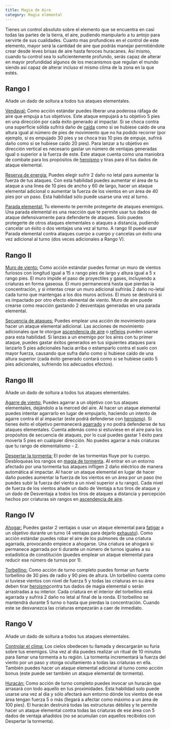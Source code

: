 ```yaml
---
title: Magia de Aire
category: Magia elemental
---
```

Tienes un control absoluto sobre el elemento que se encuentra en casi todas las partes de la tierra, el aire, pudiendo manipularlo a tu antojo para servirte de sus cualidades. Cuanto mas profundices en el control de este elemento, mayor será la cantidad de aire que podrás manejar permitiéndote crear desde leves brisas de aire hasta feroces huracanes. Así mismo, cuando tu control sea lo suficientemente profundo, serás capaz de alterar en mayor profundidad algunos de los mecanismos que regulan el mundo siendo así capaz de alterar incluso el mismo clima de la zona en la que estés.

## Rango I 

Añade un dado de soltura a todos tus ataques elementales.

<u>Vendaval:</u> Como acción estándar puedes liberar una poderosa ráfaga de aire que empuja a tus objetivos. Este ataque empujará a tu objetivo 5 pies en una dirección por cada éxito generado al impactar. Si se choca contra una superficie sólida sufrirá daño de [caída](https://raldamain.com/rules/Reglas%20principales/reglas%20de%20combate.html#ca%C3%ADdas) como si se hubiese caído de una altura igual al número de pies de movimiento que no ha podido recorrer (por ejemplo, si es empujado 30 pies y se choca tras 10 pies de empuje, sufrirá daño como si se hubiese caído 20 pies). Para lanzar a tu objetivo en dirección vertical es necesario gastar un número de ventajas generadas igual o superior a la fuerza de este. Este ataque cuenta como una maniobra de combate para los propósitos de [heroísmo](https://raldamain.com/rules/Crear%20personajes/talentos.html#hero%C3%ADsmo-fue) y tiras para él tus dados de ataque elemental.

<u>Reserva de energía:</u> Puedes elegir sufrir 2 daño no letal para aumentar la fuerza de tus ataques. Con esta habilidad puedes aumentar el área de tu ataque a una línea de 10 pies de ancho y 60 de largo, hacer un ataque elemental adicional o aumentar la fuerza de los vientos en un área de 40 pies por un paso. Esta habilidad sólo puede usarse una vez al turno.

<u>Parada elemental:</u> Tu elemento te permite protegerte de ataques enemigos. Una parada elemental es una reacción que te permite usar tus dados de ataque defensivamente para defenderte de ataques. Solo puedes protegerte de otros ataques elementales o ataques a distancia, pudiendo cancelar un éxito o dos ventajas una vez al turno. A rango III puede usar Parada elemental contra ataques cuerpo a cuerpo y cancelas un éxito una vez adicional al turno (dos veces adicionales a Rango V).

## Rango II

<u>Muro de viento:</u> Como acción estándar puedes formar un muro de vientos furiosos con longitud igual a 15 x rango pies de largo y altura igual a 5 x rango pies. El muro impide el paso de proyectiles y gases, incluyendo a criaturas en forma gaseosa. El muro permanecerá hasta que pierdas la concentración, y si intentas crear un muro adicional sufrirás 2 daño no-letal cada turno que mantengas a los dos muros activos. El muro se destruirá si es impactado por otro efecto elemental de viento. Muro de aire puede crearse como reacción gastando 2 desventajas generadas en una parada elemental.

<u>Secuencia de ataques:</u> Puedes emplear una acción de movimiento para hacer un ataque elemental adicional. Las acciones de movimiento adicionales que te otorgue [ascendencia de aire](https://raldamain.com/rules/Rangos/Ascendencias/ascendencia%20de%20fuego.html) o [reflejos](https://raldamain.com/rules/Rangos/Combate/reflejos.html) pueden usarse para esta habilidad. Si lanzas a un enemigo por los aires con tu primer ataque, puedes gastar éxitos generados en tus siguientes ataques para lanzarlo 5 pies adicionales hacia arriba o estamparlo contra el suelo con mayor fuerza, causando que sufra daño como si hubiese caído de una altura superior (cada éxito generado contará como si se hubiese caído 5 pies adicionales, sufriendo los adecuados efectos).

## Rango III 

Añade un dado de soltura a todos tus ataques elementales. 

<u>Agarre de viento:</u> Puedes agarrar a un objetivo con tus ataques elementales, dejándolo a la merced del aire. Al hacer un ataque elemental puedes intentar agarrarlo en lugar de empujarlo, haciendo un intento de agarre contra él al impactar (este podrá defenderse con [heroísmo](https://raldamain.com/rules/Crear%20personajes/talentos.html#hero%C3%ADsmo-fue)). Si tienes éxito el objetivo permanecerá [agarrado](https://raldamain.com/rules/Reglas%20principales/Efectos%20de%20estado.html#agarrada) y no podrá defenderse de tus ataques elementales. Cuenta además como si estuviese en el aire para los propósitos de secuencia de ataques, por lo cual puedes gastar 1 éxito para moverla 5 pies en cualquier dirección. No puedes agarrar a más criaturas que tu rango de elementalismo - 2.

<u>Despertar la tormenta:</u> El poder de las tormentas fluye por tu cuerpo. Desbloqueas los rangos en [magia de tormenta](https://raldamain.com/rules/Rangos/Elementalismo/magia%20de%20tormenta.html). Al entrar en un entorno afectado por una tormenta tus ataques infligen 2 daño eléctrico de manera automática al impactar. Al hacer un ataque elemental en lugar de hacer daño puedes aumentar la fuerza de los vientos en un área por un paso (no puedes subir la fuerza del viento a un nivel superior a tu rango). Cada nivel de fuerza de los vientos añade un dado de Ventaja a tus tiros de ataque y un dado de Desventaja a todos los tiros de ataques a distancia y percepción hechos por criaturas sin rangos en [ascendencia de aire](https://raldamain.com/rules/Rangos/Ascendencias/ascendencia%20de%20aire.html).

## Rango IV 

<u>Ahogar:</u> Puedes gastar 2 ventajas o usar un ataque elemental para [fatigar](https://raldamain.com/rules/Reglas%20principales/Efectos%20de%20estado.html#fatigada) a un objetivo durante un turno (4 ventajas para dejarlo [exhausto](https://raldamain.com/rules/Reglas%20principales/Efectos%20de%20estado.html#exhausta)). Como acción estándar puedes robar el aire de los pulmones de una criatura agarrada, provocando empiece a ahogarse. Una criatura se ahogará si permanece agarrada por ti durante un número de turnos iguales a su estadística de constitución (puedes emplear un ataque elemental para reducir ese número de turnos por 1).

<u>Torbellino:</u> Como acción de turno completo puedes formar un fuerte torbellino de 30 pies de radio y 90 pies de altura. Un torbellino cuenta como si tuviese vientos con nivel de fuerza 5 y todas las criaturas en su área deben tirar [heroísmo](https://raldamain.com/rules/Crear%20personajes/talentos.html#hero%C3%ADsmo-fue)contra tus dados de magia elemental o serán arrastradas a su interior. Cada criatura en el interior del torbellino está agarrada y sufrirá 2 daño no letal al final de la ronda. El torbellino se mantendrá durante 5 turno o hasta que pierdas la concentración. Cuando este se desvanezca las criaturas empezarán a caer de inmediato.

## Rango V 

Añade un dado de soltura a todos tus ataques elementales. 

<u>Controlar el clima:</u> Los cielos obedecen tu llamada y descargarán su furia sobre tus enemigos. Una vez al día puedes realizar un ritual de 10 minutos para llamar una tormenta a tu región. La tormenta incrementará la fuerza del viento por un paso y otorga ocultamiento a todas las criaturas en ella. También puedes hacer un ataque elemental adicional al turno como acción bonus (este puede ser también un ataque elemental de tormenta). 

<u>Huracán:</u> Como acción de turno completo puedes invocar un huracán que arrasará con todo aquello en tus proximidades. Esta habilidad solo puede usarse una vez al día y sólo afectará aun entorno dónde los vientos de ese área tengan fuerza 5 o más (llegará a afectar como máximo a un área de 100 pies). El huracán destruirá todas las estructuras débiles y te permite hacer un ataque elemental contra todas las criaturas de ese área con 5 dados de ventaja añadidos (no se acumulan con aquellos recibidos con Despertar la tormenta).